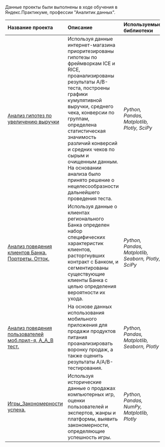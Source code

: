 Данные проекты были выполнены в ходе обучения в Яндекс.Практикуме, профессии "Аналитик данных".

| Название проекта | Описание | Используемые библиотеки | 
| :---------------------- | :---------------------- | :---------------------- |
| [Анализ гипотез по увеличению выручки](https://github.com/bin61-git/pf/tree/master/Analysis%20of%20hypotheses%20to%20increase%20revenue) | Используя данные интернет-магазина приоритезированы гипотезы по фреймворкам ICE и RICE, проанализированы результаты A/B-теста, построены графики кумулятивной выручки, среднего чека, конверсии по группам, определена статистическая значимость различий конверсий и средних чеков по сырым и очищенным данным. На основании анализа было принято решение о нецелесообразности дальнейшего проведения теста.| *Python, Pandas, Matplotlib, Plotly, SciPy* |  
| [Анализ поведения клиентов Банка. Портреты. Отток.](https://github.com/bin61-git/pf/tree/master/Analysis%20of%20the%20behavior%20of%20Bank%20customers.%20Portraits.%20Outflow) | Используя данные о клиентах регионального Банка определен набор специфических характеристик клиентов, расторгнувших контракт с Банком, и сегментированы существующие клиенты Банка с целью определения вероятности их ухода.| *Python, Pandas, Matplotlib, Seaborn, Plotly, SciPy* |  
| [Анализ поведения пользователей моб.прил-я, А_А_В тест.](https://github.com/bin61-git/pf/tree/master/Analysis%20of%20the%20behavior%20of%20mobile%20application%20users%2C%20A_A_B%20test) | На основе данных использования мобильного приложения для продажи продуктов питания проанализировать воронку продаж, а также оценить результаты A/A/B-тестирования. | *Python, Pandas, Matplotlib, Seaborn, Plotly* |  
| [Игры_Закономерности успеха.](https://github.com/bin61-git/pf/tree/master/Games%20Patterns%20of%20success) | Используя исторические данные о продажах компьютерных игр, оценки пользователей и экспертов, жанры и платформы, выявить закономерности, определяющие успешность игры. | *Python, Pandas, NumPy, Matplotlib, Plotly* |  